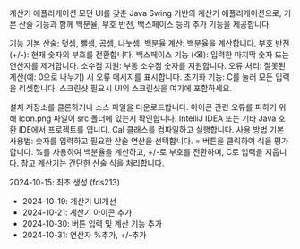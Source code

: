 계산기 애플리케이션
모던 UI를 갖춘 Java Swing 기반의 계산기 애플리케이션으로, 기본 산술 기능과 함께 백분율, 부호 반전, 백스페이스 등의 추가 기능을 제공합니다.

기능
기본 산술: 덧셈, 뺄셈, 곱셈, 나눗셈.
백분율 계산: 백분율을 계산합니다.
부호 반전 (+/-): 현재 숫자의 부호를 전환합니다.
백스페이스 기능 (⌫): 입력한 마지막 숫자 또는 연산자를 제거합니다.
소수점 지원: 부동 소수점 숫자를 지원합니다.
오류 처리: 잘못된 계산(예: 0으로 나누기) 시 오류 메시지를 표시합니다.
초기화 기능: C를 눌러 모든 입력을 리셋합니다.
스크린샷
필요시 UI의 스크린샷을 여기에 포함하세요.

설치
저장소를 클론하거나 소스 파일을 다운로드합니다.
아이콘 관련 오류를 피하기 위해 Icon.png 파일이 src 폴더에 있는지 확인합니다.
IntelliJ IDEA 또는 기타 Java 호환 IDE에서 프로젝트를 엽니다.
Cal 클래스를 컴파일하고 실행합니다.
사용 방법
기본 사용법: 숫자를 입력하고 필요한 산술 연산을 선택합니다.
= 버튼을 클릭하여 식을 평가합니다.
%를 사용하여 백분율을 계산하고, +/-로 부호를 전환하며, C로 입력을 지웁니다.
참고
계산기는 간단한 산술 식을 처리합니다.

2024-10-15: 최초 생성 (fds213)
 * 2024-10-19: 계산기 UI개선
 * 2024-10-21: 계산기 아이콘 추가
 * 2024-10-30: 버튼 입력 및 계산 기능 추가
 * 2024-10-31: 연산자 %추가, +/-추가
